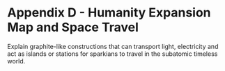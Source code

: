 # Appendix D - Humanity Expansion Map and Space Travel

Explain graphite-like constructions that can transport light, electricity and act as islands or stations for sparkians to travel in the subatomic timeless world. 
